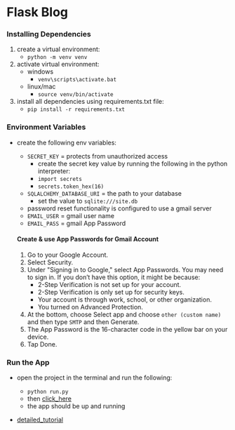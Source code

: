 # Flask Blog
### Installing Dependencies
1. create a virtual environment:
    - `python -m venv venv`
2. activate virtual environment:
    - windows
        - `venv\scripts\activate.bat`
    - linux/mac
        - `source venv/bin/activate`
3. install all dependencies using requirements.txt file:
    - `pip install -r requirements.txt`

### Environment Variables
- create the following env variables:
    - `SECRET_KEY` = protects from unauthorized access 
        - create the secret key value by running the following in the python interpreter:
        - `import secrets`
        - `secrets.token_hex(16)` 
    - `SQLALCHEMY_DATABASE_URI` = the path to your database
        - set the value to `sqlite:///site.db`
    - password reset functionality is configured to use a gmail server
    - `EMAIL_USER` = gmail user name
    - `EMAIL_PASS` = gmail App Password
    
    #### Create & use App Passwords for Gmail Account
    1. Go to your Google Account.
    2. Select Security.
    3. Under "Signing in to Google," select App Passwords. You may need to sign in. If you  don’t have this option, it might be because:
        - 2-Step Verification is not set up for your account.
        - 2-Step Verification is only set up for security keys.
        - Your account is through work, school, or other organization.
        - You turned on Advanced Protection.
    4. At the bottom, choose Select app and choose `other (custom name)` and then type `SMTP` and then Generate.
    5. The App Password is the 16-character code in the yellow bar on your device.
    6. Tap Done.

    

### Run the App
- open the project in the terminal and run the following:
    - `python run.py`
    - then [click_here](http://127.0.0.1:5000)
    - the app should be up and running

- [detailed_tutorial](https://www.youtube.com/watch?v=MwZwr5Tvyxo&list=PL-osiE80TeTs4UjLw5MM6OjgkjFeUxCYH)    

